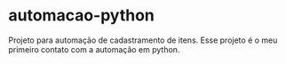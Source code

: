 # automacao-python
Projeto para automação de cadastramento de itens.
Esse projeto é o meu primeiro contato com a automação em python.
